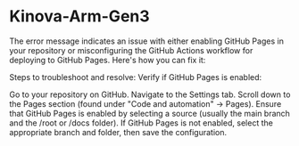 # Kinova-Arm-Gen3

The error message indicates an issue with either enabling GitHub Pages in your repository or misconfiguring the GitHub Actions workflow for deploying to GitHub Pages. Here's how you can fix it:

Steps to troubleshoot and resolve:
Verify if GitHub Pages is enabled:

Go to your repository on GitHub.
Navigate to the Settings tab.
Scroll down to the Pages section (found under "Code and automation" → Pages).
Ensure that GitHub Pages is enabled by selecting a source (usually the main branch and the /root or /docs folder).
If GitHub Pages is not enabled, select the appropriate branch and folder, then save the configuration.
